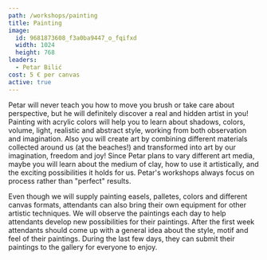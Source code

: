 ```yaml
---
path: /workshops/painting
title: Painting
image:
  id: 9681873608_f3a0ba9447_o_fqifxd
  width: 1024
  height: 768
leaders:
  - Petar Bilić
cost: 5 € per canvas
active: true
---
```


Petar will never teach you how to move you brush or take care about perspective, but he will definitely discover a real and hidden artist in you! Painting with acrylic colors will help you to learn about shadows, colors, volume, light, realistic and abstract style, working from both observation and imagination. Also you will create art by combining different materials collected around us (at the beaches!) and transformed into art by our imagination, freedom and joy! Since Petar plans to vary different art media, maybe you will learn about the medium of clay, how to use it artistically, and the exciting possibilities it holds for us. Petar's workshops always focus on process rather than "perfect" results.

Even though we will supply painting easels, palletes, colors and different canvas formats, attendants can also bring their own equipment for other artistic techniques. We will observe the paintings each day to help attendants develop new possibilities for their paintings. After the first week attendants should come up with a general idea about the style, motif and feel of their paintings. During the last few days, they can submit their paintings to the gallery for everyone to enjoy.